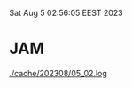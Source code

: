 Sat Aug  5 02:56:05 EEST 2023
# JAM
<a href='./cache/202308/05_02.log'>./cache/202308/05_02.log</a>
